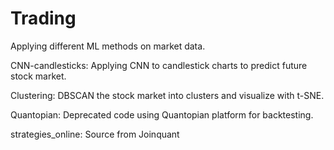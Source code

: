 # Trading

Applying different ML methods on market data.

CNN-candlesticks: Applying CNN to candlestick charts to predict future stock market.

Clustering: DBSCAN the stock market into clusters and visualize with t-SNE.

Quantopian: Deprecated code using Quantopian platform for backtesting.

strategies_online: Source from Joinquant
